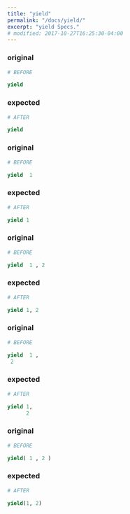 ```yaml
---
title: "yield"
permalink: "/docs/yield/"
excerpt: "yield Specs."
# modified: 2017-10-27T16:25:30-04:00
---
```

### original
```ruby
# BEFORE

yield

```
### expected
```ruby
# AFTER

yield

```
### original
```ruby
# BEFORE

yield  1

```
### expected
```ruby
# AFTER

yield 1

```
### original
```ruby
# BEFORE

yield  1 , 2

```
### expected
```ruby
# AFTER

yield 1, 2

```
### original
```ruby
# BEFORE

yield  1 , 
 2

```
### expected
```ruby
# AFTER

yield 1,
      2

```
### original
```ruby
# BEFORE

yield( 1 , 2 )

```
### expected
```ruby
# AFTER

yield(1, 2)
```
